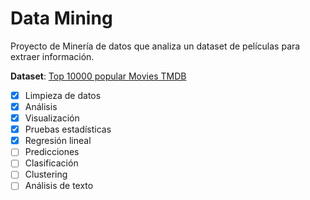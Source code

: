 # Data Mining
Proyecto de Minería de datos que analiza un dataset de películas para extraer información.

**Dataset**: [Top 10000 popular Movies TMDB](https://www.kaggle.com/datasets/ursmaheshj/top-10000-popular-movies-tmdb-05-2023)

- [x] Limpieza de datos
- [x] Análisis
- [x] Visualización
- [x] Pruebas estadísticas
- [x] Regresión lineal
- [ ] Predicciones
- [ ] Clasificación
- [ ] Clustering
- [ ] Análisis de texto
